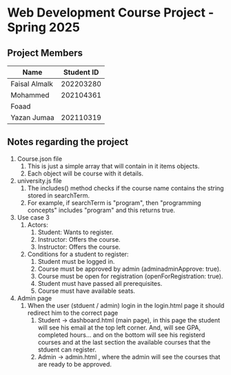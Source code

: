 # Web Development Course Project - Spring 2025

## Project Members

|Name|Student ID  |
|--|--|
| Faisal Almalk | 202203280 |
| Mohammed      | 202104361 |
| Foaad         |  |
| Yazan Jumaa       | 202110319 |


## Notes regarding the project

1. Course.json file
   1. This is just a simple array that will contain in it items objects.
   2. Each object will be course with it details.
2. university.js file
   1. The includes() method checks if the course name contains the string stored in searchTerm.
   2. For example, if searchTerm is "program", then "programming concepts" includes "program" and this returns true.
3. Use case 3
   1. Actors:
      1. Student: Wants to register.
      2. Instructor: Offers the course.
      3. Instructor: Offers the course.
   2. Conditions for a student to register:
      1. Student must be logged in.
      2. Course must be approved by admin (adminadminApprove: true).
      3. Course must be open for registration (openForRegistration: true).
      4. Student must have passed all prerequisites.
      5. Course must have available seats.
4. Admin page
   1. When the user (stduent / admin) login in the login.html page it should redirect him to the correct page
      1. Student -> dashboard.html (main page), in this page the student will see his email at the top left corner. And, will see GPA, completed hours... and on the bottom will see his registerd courses and at the last section the available courses that the stduent can register.
      2. Admin -> admin.html , where the admin will see the courses that are ready to be approved.